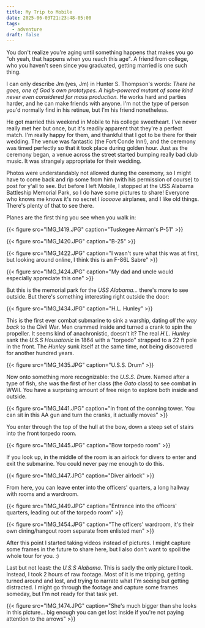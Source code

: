 ```yaml
---
title: My Trip to Mobile
date: 2025-06-03T21:23:48-05:00
tags:
  - adventure
draft: false
---
```


You don't realize you're aging until something happens that makes you go "oh yeah, that happens when you reach this age". A friend from college, who you haven't seen since you graduated, getting married is one such thing.

I can only describe Jm (yes, Jm) in Hunter S. Thompson's words: _There he goes, one of God's own prototypes. A high-powered mutant of some kind never even considered for mass production._ He works hard and parties harder, and he can make friends with anyone. I'm not the type of person you'd normally find in his retinue, but I'm his friend nonetheless.

He got married this weekend in Mobile to his college sweetheart. I've never really met her but once, but it's readily apparent that they're a perfect match. I'm really happy for them, and thankful that I got to be there for their wedding. The venue was fantastic (the Fort Conde Inn!), and the ceremony was timed perfectly so that it took place during golden hour. Just as the ceremony began, a venue across the street started bumping really bad club music. It was strangely appropriate for their wedding.

Photos were understandably not allowed during the ceremony, so I might have to come back and rip some from him (with his permission of course) to post for y'all to see. But before I left Mobile, I stopped at the USS Alabama Battleship Memorial Park, so I do have some pictures to share! Everyone who knows me knows it's no secret I _loooove_ airplanes, and I like old things. There's plenty of that to see there.

Planes are the first thing you see when you walk in:

{{< figure src="IMG_1419.JPG" caption="Tuskegee Airman's P-51" >}}

{{< figure src="IMG_1420.JPG" caption="B-25" >}}

{{< figure src="IMG_1422.JPG" caption="I wasn't sure what this was at first, but looking around online, I think this is an F-86L Sabre" >}}

{{< figure src="IMG_1424.JPG" caption="My dad and uncle would especially appreciate this one" >}}

But this is the memorial park for the _USS Alabama…_ there's more to see
outside. But there's something interesting right outside the door:

{{< figure src="IMG_1434.JPG" caption="H.L. Hunley" >}}

This is the first ever combat submarine to sink a warship, dating _all the way
back_ to the Civil War. Men crammed inside and turned a crank to spin the
propeller. It seems kind of anachronistic, doesn't it? The real _H.L. Hunley_ sank the _U.S.S Housatonic_ in 1864 with a "torpedo" strapped to a 22 ft pole in the front. The _Hunley_ sunk itself at the same time, not being discovered for another hundred years.

{{< figure src="IMG_1435.JPG" caption="U.S.S. Drum" >}}

Now onto something more recognizable: the _U.S.S. Drum_. Named after a type of fish, she was the first of her class (the _Gato_ class) to see combat in WWII. You have a surprising amount of free reign to explore both inside and outside.

{{< figure src="IMG_1441.JPG" caption="In front of the conning tower. You can sit in this AA gun and turn the cranks, it actually moves" >}}

You enter through the top of the hull at the bow, down a steep set of stairs into the front torpedo room.

{{< figure src="IMG_1445.JPG" caption="Bow torpedo room" >}}

If you look up, in the middle of the room is an airlock for divers to enter and exit the submarine. You could never pay me enough to do this.

{{< figure src="IMG_1447.JPG" caption="Diver airlock" >}}

From here, you can leave enter into the officers' quarters, a long hallway with rooms and a wardroom.

{{< figure src="IMG_1449.JPG" caption="Entrance into the officers' quarters, leading out of the torpedo room" >}}

{{< figure src="IMG_1454.JPG" caption="The officers' wardroom, it's their own dining/hangout room separate from enlisted men" >}}

After this point I started taking videos instead of pictures. I might capture some frames in the future to share here, but I also don't want to spoil the whole tour for you. :)

Last but not least: the _U.S.S Alabama_. This is sadly the only picture I took. Instead, I took 2 hours of raw footage. Most of it is me tripping, getting turned around and lost, and trying to narrate what I'm seeing but getting distracted. I might go through the footage and capture some frames someday, but I'm not ready for that task yet.

{{< figure src="IMG_1474.JPG" caption="She's much bigger than she looks in this picture... big enough you can get lost inside if you're not paying attention to the arrows" >}}
